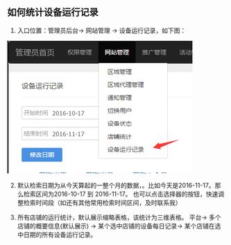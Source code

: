 ## 如何统计设备运行记录

1. 入口位置：管理员后台-> 网站管理 -> 设备运行记录，如下图：

 ![](/assets/QQ截图20161117111511.png)

2. 默认检索日期为从今天算起的一整个月的数据，。比如今天是2016-11-17。那么检索区间为2016-10-17 到 2016-11-17。 也可以点击选择器的按钮，快速调整检索时间段（如还有其他常用检索时间区间，及时联系我）

3. 所有店铺的运行统计，默认展示缩略表格，该统计为三维表格。
    平台-> 多个店铺的概要信息(默认展示) -> 某个选中店铺的设备每日记录-> 某个店铺在选中日期的所有设备运行记录。

  